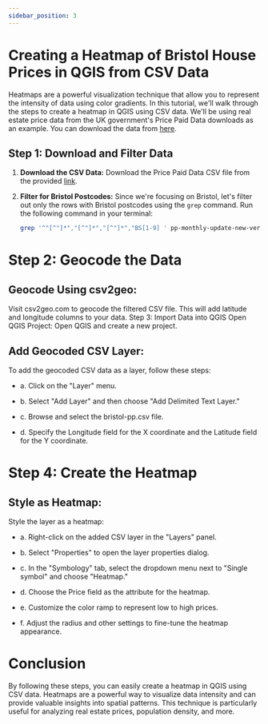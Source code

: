 ```yaml
---
sidebar_position: 3
---
```


# Creating a Heatmap of Bristol House Prices in QGIS from CSV Data

Heatmaps are a powerful visualization technique that allow you to represent the intensity of data using color gradients. In this tutorial, we'll walk through the steps to create a heatmap in QGIS using CSV data. We'll be using real estate price data from the UK government's Price Paid Data downloads as an example. You can download the data from [here](https://www.gov.uk/government/statistical-data-sets/price-paid-data-downloads).

## Step 1: Download and Filter Data

1. **Download the CSV Data:**
   Download the Price Paid Data CSV file from the provided [link](https://www.gov.uk/government/statistical-data-sets/price-paid-data-downloads).

2. **Filter for Bristol Postcodes:**
   Since we're focusing on Bristol, let's filter out only the rows with Bristol postcodes using the `grep` command. Run the following command in your terminal:

   ```bash
   grep '^"[^"]*","[^"]*","[^"]*","BS[1-9] ' pp-monthly-update-new-version.csv > bristol-pp.csv
    ```
# Step 2: Geocode the Data
## Geocode Using csv2geo:
Visit csv2geo.com to geocode the filtered CSV file. This will add latitude and longitude columns to your data.
Step 3: Import Data into QGIS
Open QGIS Project:
Open QGIS and create a new project.

## Add Geocoded CSV Layer:
To add the geocoded CSV data as a layer, follow these steps:

- a. Click on the "Layer" menu.

- b. Select "Add Layer" and then choose "Add Delimited Text Layer."

- c. Browse and select the bristol-pp.csv file.

- d. Specify the Longitude field for the X coordinate and the Latitude field for the Y coordinate.

# Step 4: Create the Heatmap
## Style as Heatmap:
Style the layer as a heatmap:

- a. Right-click on the added CSV layer in the "Layers" panel.

- b. Select "Properties" to open the layer properties dialog.

- c. In the "Symbology" tab, select the dropdown menu next to "Single symbol" and choose "Heatmap."

- d. Choose the Price field as the attribute for the heatmap.

- e. Customize the color ramp to represent low to high prices.

- f. Adjust the radius and other settings to fine-tune the heatmap appearance.

# Conclusion
By following these steps, you can easily create a heatmap in QGIS using CSV data. Heatmaps are a powerful way to visualize data intensity and can provide valuable insights into spatial patterns. This technique is particularly useful for analyzing real estate prices, population density, and more.